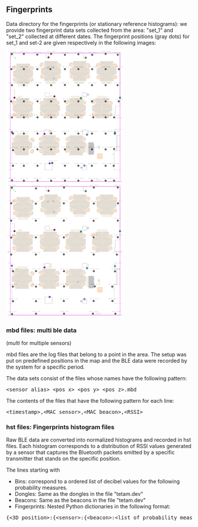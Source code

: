 ## Fingerprints

Data directory for the fingerprints (or stationary reference histograms): we provide two fingerprint data sets collected from the area: "set_1" and "set_2" collected at different dates. The fingerprint positions (gray dots) for set_1 and set-2 are given respectively in the following images:

![Fingerprint positions for set_1](./hst_set_1.png "Fingerprint positions for set_1")
![Fingerprint positions for set_2](./hst_set_2.png "Fingerprint positions for set_2")


### mbd files: multi ble data 
(_multi_ for multiple sensors)

mbd files are the log files that belong to a point in the area. The setup was put on predefined positions in the map and the BLE data were recorded by the system for a specific period.

The data sets consist of the files whose names have the following pattern:
<pre>&lt;sensor_alias&gt;_&lt;pos_x&gt;_&lt;pos_y&gt;_&lt;pos_z&gt;.mbd</pre>

The contents of the files that have the following pattern for each line:
<pre>&lt;timestamp&gt;,&lt;MAC sensor&gt;,&lt;MAC beacon&gt;,&lt;RSSI&gt;</pre>

### hst files: Fingerprints histogram files

Raw BLE data are converted into normalized histograms and recorded in hst files. Each histogram corresponds to a distribution of RSSI values generated by a sensor that captures the Bluetooth packets emitted by a specific transmitter that stands on the specific position.

The lines starting with
- Bins: correspond to a ordered list of decibel values for the following probability measures.
- Dongles: Same as the dongles in the file "tetam.dev"
- Beacons: Same as the beacons in the file "tetam.dev"
- Fingerprints: Nested Python dictionaries in the following format:
<pre>{&lt;3D position&gt;:{&lt;sensor&gt;:{&lt;beacon&gt;:&lt;list of probability measures&gt;, ...}, ... }, ...}</pre>
